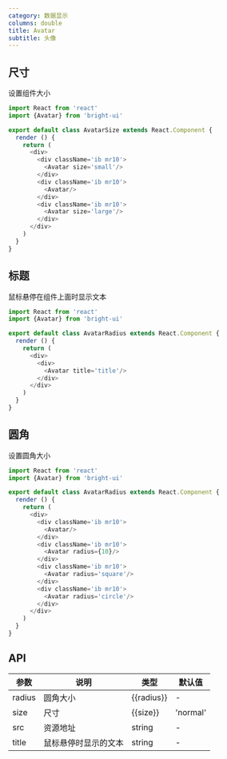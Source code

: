 ```yaml
---
category: 数据显示
columns: double
title: Avatar
subtitle: 头像
---
```


## 尺寸

设置组件大小

```js
import React from 'react'
import {Avatar} from 'bright-ui'

export default class AvatarSize extends React.Component {
  render () {
    return (
      <div>
        <div className='ib mr10'>
          <Avatar size='small'/>
        </div>
        <div className='ib mr10'>
          <Avatar/>
        </div>
        <div className='ib mr10'>
          <Avatar size='large'/>
        </div>
      </div>
    )
  }
}
```

## 标题

鼠标悬停在组件上面时显示文本

```js
import React from 'react'
import {Avatar} from 'bright-ui'

export default class AvatarRadius extends React.Component {
  render () {
    return (
      <div>
        <div>
          <Avatar title='title'/>
        </div>
      </div>
    )
  }
}
```

## 圆角

设置圆角大小

```js
import React from 'react'
import {Avatar} from 'bright-ui'

export default class AvatarRadius extends React.Component {
  render () {
    return (
      <div>
        <div className='ib mr10'>
          <Avatar/>
        </div>
        <div className='ib mr10'>
          <Avatar radius={10}/>
        </div>
        <div className='ib mr10'>
          <Avatar radius='square'/>
        </div>
        <div className='ib mr10'>
          <Avatar radius='circle'/>
        </div>
      </div>
    )
  }
}
```

## API

| 参数 | 说明 | 类型 | 默认值 |
|---|---|---|---|
| radius | 圆角大小 | {{radius}} | - |
| size | 尺寸 | {{size}} | 'normal' |
| src | 资源地址 | string | - |
| title | 鼠标悬停时显示的文本 | string | - |

